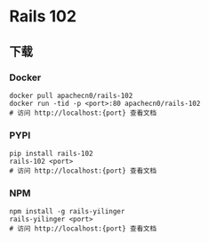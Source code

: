 # Rails 102

## 下载

### Docker

```
docker pull apachecn0/rails-102
docker run -tid -p <port>:80 apachecn0/rails-102
# 访问 http://localhost:{port} 查看文档
```

### PYPI

```
pip install rails-102
rails-102 <port>
# 访问 http://localhost:{port} 查看文档
```

### NPM

```
npm install -g rails-yilinger
rails-yilinger <port>
# 访问 http://localhost:{port} 查看文档
```